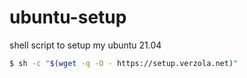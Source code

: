 # ubuntu-setup
shell script to setup my ubuntu 21.04

```sh
$ sh -c "$(wget -q -O - https://setup.verzola.net)"
```

